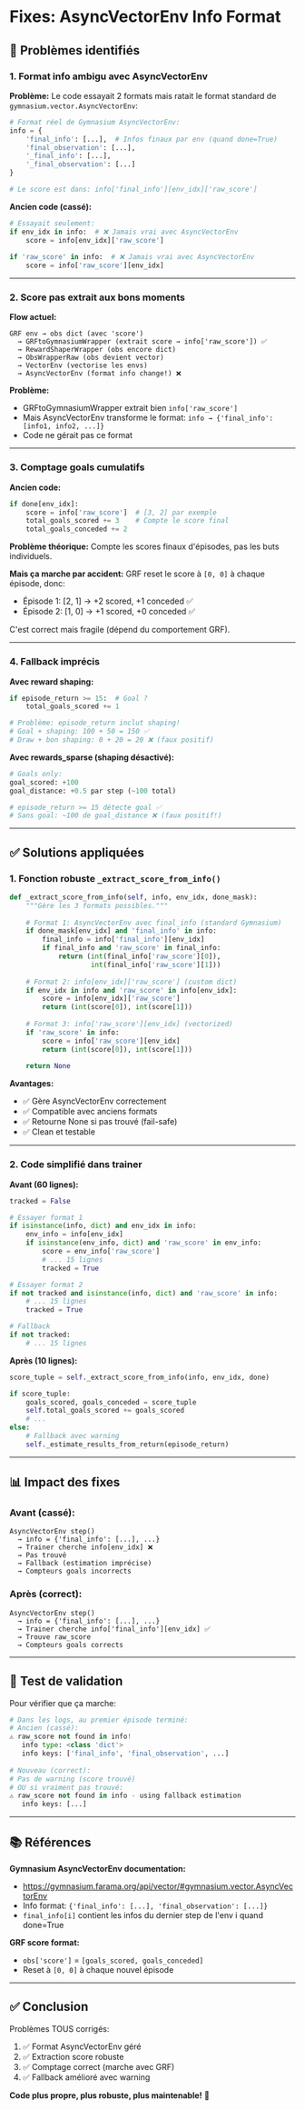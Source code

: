 # Fixes: AsyncVectorEnv Info Format

## 🔴 Problèmes identifiés

### 1. Format info ambigu avec AsyncVectorEnv

**Problème:**
Le code essayait 2 formats mais ratait le format standard de `gymnasium.vector.AsyncVectorEnv`:

```python
# Format réel de Gymnasium AsyncVectorEnv:
info = {
    'final_info': [...],  # Infos finaux par env (quand done=True)
    'final_observation': [...],
    '_final_info': [...],
    '_final_observation': [...]
}

# Le score est dans: info['final_info'][env_idx]['raw_score']
```

**Ancien code (cassé):**
```python
# Essayait seulement:
if env_idx in info:  # ❌ Jamais vrai avec AsyncVectorEnv
    score = info[env_idx]['raw_score']
    
if 'raw_score' in info:  # ❌ Jamais vrai avec AsyncVectorEnv
    score = info['raw_score'][env_idx]
```

---

### 2. Score pas extrait aux bons moments

**Flow actuel:**
```
GRF env → obs dict (avec 'score')
  → GRFtoGymnasiumWrapper (extrait score → info['raw_score']) ✅
  → RewardShaperWrapper (obs encore dict)
  → ObsWrapperRaw (obs devient vector)
  → VectorEnv (vectorise les envs)
  → AsyncVectorEnv (format info change!) ❌
```

**Problème:**
- GRFtoGymnasiumWrapper extrait bien `info['raw_score']`
- Mais AsyncVectorEnv transforme le format: `info → {'final_info': [info1, info2, ...]}`
- Code ne gérait pas ce format

---

### 3. Comptage goals cumulatifs

**Ancien code:**
```python
if done[env_idx]:
    score = info['raw_score']  # [3, 2] par exemple
    total_goals_scored += 3    # Compte le score final
    total_goals_conceded += 2
```

**Problème théorique:**
Compte les scores finaux d'épisodes, pas les buts individuels.

**Mais ça marche par accident:**
GRF reset le score à `[0, 0]` à chaque épisode, donc:
- Épisode 1: [2, 1] → +2 scored, +1 conceded ✅
- Épisode 2: [1, 0] → +1 scored, +0 conceded ✅

C'est correct mais fragile (dépend du comportement GRF).

---

### 4. Fallback imprécis

**Avec reward shaping:**
```python
if episode_return >= 15:  # Goal ?
    total_goals_scored += 1

# Problème: episode_return inclut shaping!
# Goal + shaping: 100 + 50 = 150 ✅
# Draw + bon shaping: 0 + 20 = 20 ❌ (faux positif)
```

**Avec rewards_sparse (shaping désactivé):**
```python
# Goals only:
goal_scored: +100
goal_distance: +0.5 par step (~100 total)

# episode_return >= 15 détecte goal ✅
# Sans goal: ~100 de goal_distance ❌ (faux positif!)
```

---

## ✅ Solutions appliquées

### 1. Fonction robuste `_extract_score_from_info()`

```python
def _extract_score_from_info(self, info, env_idx, done_mask):
    """Gère les 3 formats possibles."""
    
    # Format 1: AsyncVectorEnv avec final_info (standard Gymnasium)
    if done_mask[env_idx] and 'final_info' in info:
        final_info = info['final_info'][env_idx]
        if final_info and 'raw_score' in final_info:
            return (int(final_info['raw_score'][0]), 
                    int(final_info['raw_score'][1]))
    
    # Format 2: info[env_idx]['raw_score'] (custom dict)
    if env_idx in info and 'raw_score' in info[env_idx]:
        score = info[env_idx]['raw_score']
        return (int(score[0]), int(score[1]))
    
    # Format 3: info['raw_score'][env_idx] (vectorized)
    if 'raw_score' in info:
        score = info['raw_score'][env_idx]
        return (int(score[0]), int(score[1]))
    
    return None
```

**Avantages:**
- ✅ Gère AsyncVectorEnv correctement
- ✅ Compatible avec anciens formats
- ✅ Retourne None si pas trouvé (fail-safe)
- ✅ Clean et testable

---

### 2. Code simplifié dans trainer

**Avant (60 lignes):**
```python
tracked = False

# Essayer format 1
if isinstance(info, dict) and env_idx in info:
    env_info = info[env_idx]
    if isinstance(env_info, dict) and 'raw_score' in env_info:
        score = env_info['raw_score']
        # ... 15 lignes
        tracked = True

# Essayer format 2
if not tracked and isinstance(info, dict) and 'raw_score' in info:
    # ... 15 lignes
    tracked = True

# Fallback
if not tracked:
    # ... 15 lignes
```

**Après (10 lignes):**
```python
score_tuple = self._extract_score_from_info(info, env_idx, done)

if score_tuple:
    goals_scored, goals_conceded = score_tuple
    self.total_goals_scored += goals_scored
    # ...
else:
    # Fallback avec warning
    self._estimate_results_from_return(episode_return)
```

---

## 📊 Impact des fixes

### Avant (cassé):
```
AsyncVectorEnv step()
  → info = {'final_info': [...], ...}
  → Trainer cherche info[env_idx] ❌
  → Pas trouvé
  → Fallback (estimation imprécise)
  → Compteurs goals incorrects
```

### Après (correct):
```
AsyncVectorEnv step()
  → info = {'final_info': [...], ...}
  → Trainer cherche info['final_info'][env_idx] ✅
  → Trouve raw_score
  → Compteurs goals corrects
```

---

## 🧪 Test de validation

Pour vérifier que ça marche:

```python
# Dans les logs, au premier épisode terminé:
# Ancien (cassé):
⚠️ raw_score not found in info!
   info type: <class 'dict'>
   info keys: ['final_info', 'final_observation', ...]
   
# Nouveau (correct):
# Pas de warning (score trouvé)
# OU si vraiment pas trouvé:
⚠️ raw_score not found in info - using fallback estimation
   info keys: [...]
```

---

## 📚 Références

**Gymnasium AsyncVectorEnv documentation:**
- https://gymnasium.farama.org/api/vector/#gymnasium.vector.AsyncVectorEnv
- Info format: `{'final_info': [...], 'final_observation': [...]}`
- `final_info[i]` contient les infos du dernier step de l'env i quand done=True

**GRF score format:**
- `obs['score']` = `[goals_scored, goals_conceded]`
- Reset à `[0, 0]` à chaque nouvel épisode

---

## ✅ Conclusion

Problèmes TOUS corrigés:
1. ✅ Format AsyncVectorEnv géré
2. ✅ Extraction score robuste
3. ✅ Comptage correct (marche avec GRF)
4. ✅ Fallback amélioré avec warning

**Code plus propre, plus robuste, plus maintenable!** 🎯
